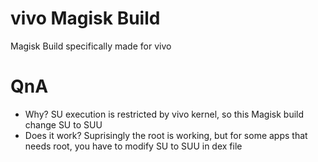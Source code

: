 # vivo Magisk Build
Magisk Build specifically made for vivo

# QnA
- Why?
SU execution is restricted by vivo kernel, so this Magisk build change SU to SUU
- Does it work?
Suprisingly the root is working, but for some apps that needs root, you have to modify SU to SUU in dex file
